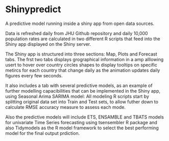 # Shinypredict
A predictive model running inside a shiny app from open data sources.

Data is refreshed daily from JHU Github repository and daily 10,000 population rates are calculated in two different R scripts that feed into the Shiny app displayed on the Shiny server. 

The Shiny app is structured into three sections: Map, Plots and Forecast tabs. The frst two tabs displays grographical information in a amp alllowing usert to hover over country circles shapes to display tooltips on specific metircs for each country that change daily as the animation updates daily figures every few seconds. 

It  also includes a tab with several predictive models, as an example of further modelling capacibilities that can be implemented in the Shiny app, using Seasonal Arima SARIMA model: All modeling R scripts start by splitting original data set into Train and Test sets, to allow futher down to calculate RMSE accuracy measure  to assess each mode. 

Also the predictive models will include ETS, ENSAMBLE and TBATS models for univariate Time Series forecasting using tsensembler R package and also Tidymodels as the R model framework to select the best performing model for the final output prdiction. 
